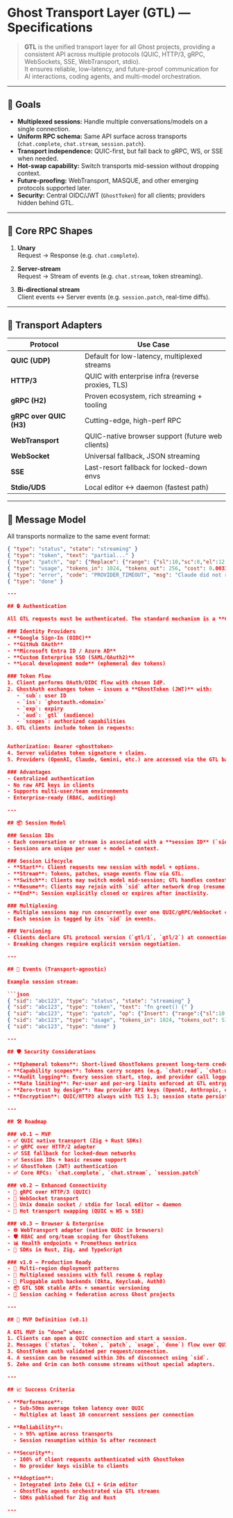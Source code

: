 # Ghost Transport Layer (GTL) — Specifications

> **GTL** is the unified transport layer for all Ghost projects, providing a consistent API across
> multiple protocols (QUIC, HTTP/3, gRPC, WebSockets, SSE, WebTransport, stdio).  
> It ensures reliable, low-latency, and future-proof communication for AI interactions, coding agents,
> and multi-model orchestration.

---

## 🎯 Goals

- **Multiplexed sessions:** Handle multiple conversations/models on a single connection.
- **Uniform RPC schema:** Same API surface across transports (`chat.complete`, `chat.stream`, `session.patch`).
- **Transport independence:** QUIC-first, but fall back to gRPC, WS, or SSE when needed.
- **Hot-swap capability:** Switch transports mid-session without dropping context.
- **Future-proofing:** WebTransport, MASQUE, and other emerging protocols supported later.
- **Security:** Central OIDC/JWT (`GhostToken`) for all clients; providers hidden behind GTL.

---

## 🔑 Core RPC Shapes

1. **Unary**  
   Request → Response (e.g. `chat.complete`).

2. **Server-stream**  
   Request → Stream of events (e.g. `chat.stream`, token streaming).

3. **Bi-directional stream**  
   Client events ↔ Server events (e.g. `session.patch`, real-time diffs).

---

## 📡 Transport Adapters

| Protocol        | Use Case                                   |
|-----------------|--------------------------------------------|
| **QUIC (UDP)**  | Default for low-latency, multiplexed streams |
| **HTTP/3**      | QUIC with enterprise infra (reverse proxies, TLS) |
| **gRPC (H2)**   | Proven ecosystem, rich streaming + tooling |
| **gRPC over QUIC (H3)** | Cutting-edge, high-perf RPC |
| **WebTransport**| QUIC-native browser support (future web clients) |
| **WebSocket**   | Universal fallback, JSON streaming         |
| **SSE**         | Last-resort fallback for locked-down envs  |
| **Stdio/UDS**   | Local editor ↔ daemon (fastest path)       |

---

## 🧩 Message Model

All transports normalize to the same event format:

```json
{ "type": "status", "state": "streaming" }
{ "type": "token", "text": "partial..." }
{ "type": "patch", "op": {"Replace": {"range": {"sl":10,"sc":0,"el":12,"ec":0}, "text":"..." }}, "rev": 42 }
{ "type": "usage", "tokens_in": 1024, "tokens_out": 256, "cost": 0.0031 }
{ "type": "error", "code": "PROVIDER_TIMEOUT", "msg": "Claude did not respond" }
{ "type": "done" }

---

## 🔒 Authentication

All GTL requests must be authenticated. The standard mechanism is a **GhostToken** — a signed JWT issued by GhostAuth.

### Identity Providers
- **Google Sign-In (OIDC)**
- **GitHub OAuth**
- **Microsoft Entra ID / Azure AD**
- **Custom Enterprise SSO (SAML/OAuth2)**
- **Local development mode** (ephemeral dev tokens)

### Token Flow
1. Client performs OAuth/OIDC flow with chosen IdP.
2. GhostAuth exchanges token → issues a **GhostToken (JWT)** with:
   - `sub`: user ID
   - `iss`: `ghostauth.<domain>`
   - `exp`: expiry
   - `aud`: `gtl` (audience)
   - `scopes`: authorized capabilities
3. GTL clients include token in requests:


Authorization: Bearer <ghosttoken>
4. Server validates token signature + claims.  
5. Providers (OpenAI, Claude, Gemini, etc.) are accessed via the GTL backend, never directly by clients.

### Advantages
- Centralized authentication
- No raw API keys in clients
- Supports multi-user/team environments
- Enterprise-ready (RBAC, auditing)

---

## 📦 Session Model

### Session IDs
- Each conversation or stream is associated with a **session ID** (`sid`).
- Sessions are unique per user + model + context.

### Session Lifecycle
- **Start**: Client requests new session with model + options.
- **Stream**: Tokens, patches, usage events flow via GTL.
- **Switch**: Clients may switch model mid-session; GTL handles context replay.
- **Resume**: Clients may rejoin with `sid` after network drop (resume token required).
- **End**: Session explicitly closed or expires after inactivity.

### Multiplexing
- Multiple sessions may run concurrently over one QUIC/gRPC/WebSocket connection.
- Each session is tagged by its `sid` in events.

### Versioning
- Clients declare GTL protocol version (`gtl/1`, `gtl/2`) at connection.
- Breaking changes require explicit version negotiation.

---

## 📡 Events (Transport-agnostic)

Example session stream:

```json
{ "sid": "abc123", "type": "status", "state": "streaming" }
{ "sid": "abc123", "type": "token", "text": "fn greet() {" }
{ "sid": "abc123", "type": "patch", "op": {"Insert": {"range":{"sl":10,"sc":0,"el":10,"ec":0},"text":"console.log('hi')"}} }
{ "sid": "abc123", "type": "usage", "tokens_in": 1024, "tokens_out": 512, "cost": 0.0062 }
{ "sid": "abc123", "type": "done" }

---

## 🛡️ Security Considerations

- **Ephemeral tokens**: Short-lived GhostTokens prevent long-term credential leaks.  
- **Capability scopes**: Tokens carry scopes (e.g. `chat:read`, `chat:write`, `session:admin`) to restrict features.  
- **Audit logging**: Every session start, stop, and provider call logged for compliance.  
- **Rate limiting**: Per-user and per-org limits enforced at GTL entrypoints.  
- **Zero-trust by design**: Raw provider API keys (OpenAI, Anthropic, etc.) are never exposed to clients.  
- **Encryption**: QUIC/HTTP3 always with TLS 1.3; session state persisted with envelope encryption.  

---

## 🛠️ Roadmap

### v0.1 — MVP
- ✅ QUIC native transport (Zig + Rust SDKs)  
- ✅ gRPC over HTTP/2 adapter  
- ✅ SSE fallback for locked-down networks  
- ✅ Session IDs + basic resume support  
- ✅ GhostToken (JWT) authentication  
- ✅ Core RPCs: `chat.complete`, `chat.stream`, `session.patch`  

### v0.2 — Enhanced Connectivity
- 🔄 gRPC over HTTP/3 (QUIC)  
- 🔄 WebSocket transport  
- 🔄 Unix domain socket / stdio for local editor ↔ daemon  
- 🔄 Hot transport swapping (QUIC ⇆ WS ⇆ SSE)  

### v0.3 — Browser & Enterprise
- 🌐 WebTransport adapter (native QUIC in browsers)  
- 🛡️ RBAC and org/team scoping for GhostTokens  
- 📊 Health endpoints + Prometheus metrics  
- 🧩 SDKs in Rust, Zig, and TypeScript  

### v1.0 — Production Ready
- 🚀 Multi-region deployment patterns  
- 🧵 Multiplexed sessions with full resume & replay  
- 🔐 Pluggable auth backends (Okta, Keycloak, Auth0)  
- 📦 GTL SDK stable APIs + semantic versioning  
- 🧠 Session caching + federation across Ghost projects  

---

## 🎯 MVP Definition (v0.1)

A GTL MVP is “done” when:
1. Clients can open a QUIC connection and start a session.  
2. Messages (`status`, `token`, `patch`, `usage`, `done`) flow over QUIC and SSE fallback.  
3. GhostToken auth validated per request/connection.  
4. A session can be resumed within 30s of disconnect using `sid`.  
5. Zeke and Grim can both consume streams without special adapters.  

---

## 📈 Success Criteria

- **Performance**:  
  - Sub-50ms average token latency over QUIC  
  - Multiplex at least 10 concurrent sessions per connection  

- **Reliability**:  
  - > 95% uptime across transports  
  - Session resumption within 5s after reconnect  

- **Security**:  
  - 100% of client requests authenticated with GhostToken  
  - No provider keys visible to clients  

- **Adoption**:  
  - Integrated into Zeke CLI + Grim editor  
  - Ghostflow agents orchestrated via GTL streams  
  - SDKs published for Zig and Rust  

---

